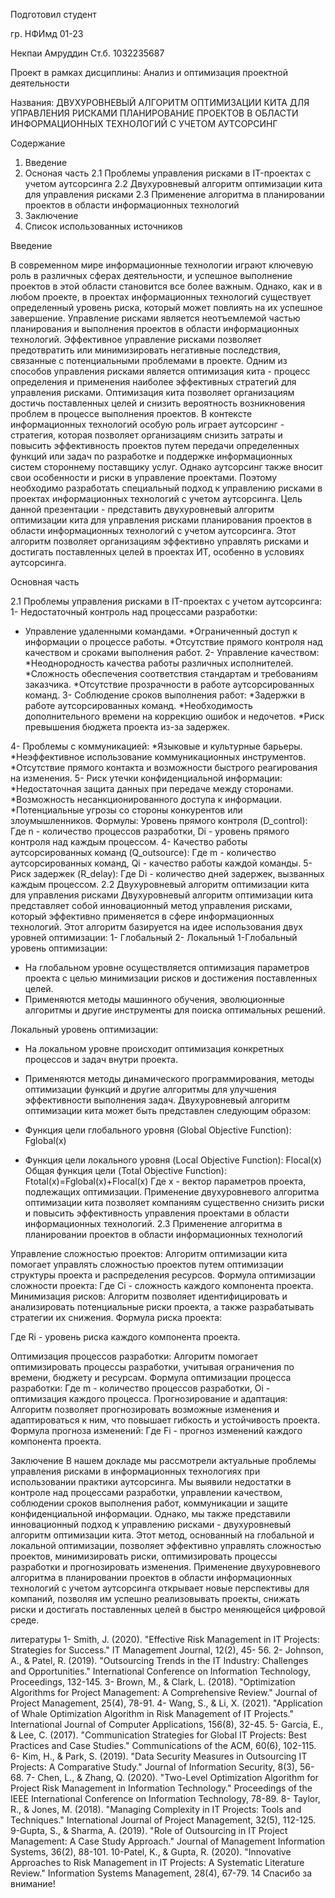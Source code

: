 Подготовил студент

гр. НФИмд 01-23

Некпаи Амруддин Ст.б. 
1032235687

Проект в рамках 
дисциплины: 
Анализ и оптимизация 
проектной деятельности

Названия: ДВУХУРОВНЕВЫЙ АЛГОРИТМ ОПТИМИЗАЦИИ КИТА ДЛЯ 
УПРАВЛЕНИЯ РИСКАМИ
ПЛАНИРОВАНИЕ ПРОЕКТОВ В ОБЛАСТИ 
ИНФОРМАЦИОННЫХ ТЕХНОЛОГИЙ С УЧЕТОМ
АУТСОРСИНГ

Содержание
1. Введение
2. Осноная часть
2.1 Проблемы управления рисками в IT-проектах с учетом аутсорсинга
2.2 Двухуровневый алгоритм оптимизации кита для управления рисками
2.3 Применение алгоритма в планировании проектов в области информационных технологий
3. Заключение
4. Список использованных источников

Введение

В современном мире информационные технологии играют ключевую роль в различных сферах 
деятельности, и успешное выполнение проектов в этой области становится все более важным. 
Однако, как и в любом проекте, в проектах информационных технологий существует 
определенный уровень риска, который может повлиять на их успешное завершение.
Управление рисками является неотъемлемой частью планирования и выполнения проектов в 
области информационных технологий. Эффективное управление рисками позволяет 
предотвратить или минимизировать негативные последствия, связанные с потенциальными 
проблемами в проекте.
Одним из способов управления рисками является оптимизация кита - процесс определения и 
применения наиболее эффективных стратегий для управления рисками. Оптимизация кита 
позволяет организациям достичь поставленных целей и снизить вероятность возникновения 
проблем в процессе выполнения проектов.
В контексте информационных технологий особую роль играет аутсорсинг - стратегия, которая 
позволяет организациям снизить затраты и повысить эффективность проектов путем передачи 
определенных функций или задач по разработке и поддержке информационных систем 
стороннему поставщику услуг.
Однако аутсорсинг также вносит свои особенности и риски в управление проектами. Поэтому 
необходимо разработать специальный подход к управлению рисками в проектах информационных 
технологий с учетом аутсорсинга.
Цель данной презентации - представить двухуровневый алгоритм оптимизации кита для 
управления рисками планирования проектов в области информационных технологий с учетом 
аутсорсинга. Этот алгоритм позволяет организациям эффективно управлять рисками и достигать 
поставленных целей в проектах ИТ, особенно в условиях аутсорсинга.

Основная часть

2.1 Проблемы управления рисками в IT-проектах с учетом аутсорсинга:
1- Недостаточный контроль над процессами разработки: 
* Управление удаленными командами. 
*Ограниченный доступ к информации о процессе работы. 
*Отсутствие прямого контроля над качеством и сроками выполнения работ.
2- Управление качеством: 
*Неоднородность качества работы различных исполнителей. 
*Сложность обеспечения соответствия стандартам и требованиям заказчика. 
*Отсутствие прозрачности в работе аутсорсированных команд.
3- Соблюдение сроков выполнения работ: 
*Задержки в работе аутсорсированных команд. 
*Необходимость дополнительного времени на коррекцию ошибок и недочетов. 
*Риск превышения бюджета проекта из-за задержек.

4- Проблемы с коммуникацией: 
*Языковые и культурные барьеры. 
*Неэффективное использование коммуникационных инструментов. 
*Отсутствие прямого контакта и возможности быстрого реагирования на изменения.
5- Риск утечки конфиденциальной информации: 
*Недостаточная защита данных при передаче между сторонами. 
*Возможность несанкционированного доступа к информации. 
*Потенциальные угрозы со стороны конкурентов или злоумышленников.
Формулы:
Уровень прямого контроля (D_control):
Где n - количество процессов разработки, 
Di - уровень прямого контроля над каждым процессом.
4- Качество работы аутсорсированных команд (Q_outsource): 
Где m - количество аутсорсированных команд, 
Qi - качество работы каждой команды.
5- Риск задержек (R_delay): 
Где Di - количество дней задержек, вызванных каждым процессом.
2.2 Двухуровневый алгоритм оптимизации кита для управления рисками
Двухуровневый алгоритм оптимизации кита представляет собой инновационный метод 
управления рисками, который эффективно применяется в сфере информационных технологий. 
Этот алгоритм базируется на идее использования двух уровней оптимизации: 
1- Глобальный 
2- Локальный
1-Глобальный уровень оптимизации: 
* На глобальном уровне осуществляется оптимизация параметров проекта с целью минимизации 
 рисков и достижения поставленных целей. 
* Применяются методы машинного обучения, эволюционные алгоритмы и другие инструменты 
 для поиска оптимальных решений.

Локальный уровень оптимизации: 
* На локальном уровне происходит оптимизация конкретных процессов и задач внутри проекта. 
* Применяются методы динамического программирования, методы оптимизации функций и другие 
алгоритмы для улучшения эффективности выполнения задач.
Двухуровневый алгоритм оптимизации кита может быть представлен следующим образом: 
 
* Функция цели глобального уровня (Global Objective Function): Fglobal(x) 
 * Функция цели локального уровня (Local Objective Function): Flocal(x)
Общая функция цели (Total Objective Function): 
 Ftotal(x)=Fglobal(x)+Flocal(x)
Где x - вектор параметров проекта, подлежащих оптимизации. 
Применение двухуровневого алгоритма оптимизации кита позволяет компаниям существенно 
снизить риски и повысить эффективность управления проектами в области информационных 
технологий.
2.3 Применение алгоритма в планировании проектов в области 
информационных технологий 
 
Управление сложностью проектов: 
Алгоритм оптимизации кита помогает управлять сложностью проектов путем оптимизации 
структуры проекта и распределения ресурсов.
Формула оптимизации сложности проекта: 
Где Ci - сложность каждого компонента проекта. 
Минимизация рисков: 
Алгоритм позволяет идентифицировать и анализировать потенциальные риски проекта, а также 
разрабатывать стратегии их снижения.
Формула риска проекта: 
 
Где Ri - уровень риска каждого компонента проекта.

Оптимизация процессов разработки: 
Алгоритм помогает оптимизировать процессы разработки, учитывая ограничения по времени, 
бюджету и ресурсам.
Формула оптимизации процесса разработки:
Где m - количество процессов разработки, 
Oi - оптимизация каждого процесса.
Прогнозирование и адаптация: 
Алгоритм позволяет прогнозировать возможные изменения и адаптироваться к ним, что повышает 
гибкость и устойчивость проекта. 
Формула прогноза изменений:
Где Fi - прогноз изменений каждого компонента проекта. 

Заключение
В нашем докладе мы рассмотрели актуальные проблемы управления рисками в информационных 
технологиях при использовании практики аутсорсинга. Мы выявили недостатки в контроле над 
процессами разработки, управлении качеством, соблюдении сроков выполнения работ, 
коммуникации и защите конфиденциальной информации.
Однако, мы также представили инновационный подход к управлению рисками - двухуровневый 
алгоритм оптимизации кита. Этот метод, основанный на глобальной и локальной оптимизации, 
позволяет эффективно управлять сложностью проектов, минимизировать риски, оптимизировать 
процессы разработки и прогнозировать изменения.
Применение двухуровневого алгоритма в планировании проектов в области информационных 
технологий с учетом аутсорсинга открывает новые перспективы для компаний, позволяя им 
успешно реализовывать проекты, снижать риски и достигать поставленных целей в быстро 
меняющейся цифровой среде.

литературы
1- Smith, J. (2020). "Effective Risk Management in IT Projects: Strategies for Success." IT Management Journal, 12(2), 45-
56. 
2- Johnson, A., & Patel, R. (2019). "Outsourcing Trends in the IT Industry: Challenges and Opportunities." International 
Conference on Information Technology, Proceedings, 132-145. 
3- Brown, M., & Clark, L. (2018). "Optimization Algorithms for Project Management: A Comprehensive Review." Journal of 
Project Management, 25(4), 78-91. 
4- Wang, S., & Li, X. (2021). "Application of Whale Optimization Algorithm in Risk Management of IT Projects." International 
Journal of Computer Applications, 156(8), 32-45. 
5- Garcia, E., & Lee, C. (2017). "Communication Strategies for Global IT Projects: Best Practices and Case Studies." 
Communications of the ACM, 60(6), 102-115. 
6- Kim, H., & Park, S. (2019). "Data Security Measures in Outsourcing IT Projects: A Comparative Study." Journal of 
Information Security, 8(3), 56-68. 
7- Chen, L., & Zhang, Q. (2020). "Two-Level Optimization Algorithm for Project Risk Management in Information Technology." 
Proceedings of the IEEE International Conference on Information Technology, 78-89. 
8- Taylor, R., & Jones, M. (2018). "Managing Complexity in IT Projects: Tools and Techniques." International Journal of Project 
Management, 32(5), 112-125. 
9-Gupta, S., & Sharma, A. (2019). "Role of Outsourcing in IT Project Management: A Case Study Approach." Journal of 
Management Information Systems, 36(2), 88-101. 
10-Patel, K., & Gupta, R. (2020). "Innovative Approaches to Risk Management in IT Projects: A Systematic Literature 
Review." Information Systems Management, 28(4), 67-79.
14
Спасибо за внимание!
